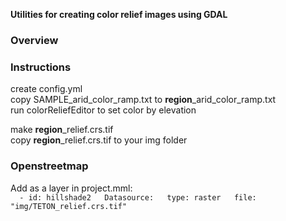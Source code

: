 **Utilities for creating color relief images using GDAL**

### Overview

### Instructions

create config.yml  
copy SAMPLE_arid_color_ramp.txt to **region**_arid_color_ramp.txt  
run colorReliefEditor to set color by elevation  

make  **region**_relief.crs.tif  
copy **region**_relief.crs.tif  to your img folder

### Openstreetmap
Add as a layer in project.mml:  
`  - id: hillshade2  
    Datasource:  
      type: raster  
      file: "img/TETON_relief.crs.tif"`


